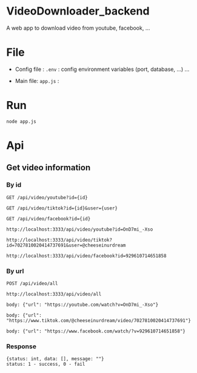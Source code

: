 # VideoDownloader_backend
A web app to download video from youtube, facebook, ...
# File
- Config file : `.env` : config environment variables (port, database, ...) ...

- Main file: `app.js` :
# Run
    node app.js
# Api

## Get video information 

### By id
`GET /api/video/youtube?id={id}`

`GET /api/video/tiktok?id={id}&user={user}`

`GET /api/video/facebook?id={id}`

    http://localhost:3333/api/video/youtube?id=OnD7mi_-Xso

    http://localhost:3333/api/video/tiktok?id=7027810020414737691&user=@cheeseinurdream

    http://localhost:3333/api/video/facebook?id=929610714651858

### By url
`POST /api/video/all`

    http://localhost:3333/api/video/all

    body: {"url": "https://youtube.com/watch?v=OnD7mi_-Xso"}

    body: {"url": "https://www.tiktok.com/@cheeseinurdream/video/7027810020414737691"}

    body: {"url": "https://www.facebook.com/watch/?v=929610714651858"}

### Response
    {status: int, data: [], message: ""}
    status: 1 - success, 0 - fail
